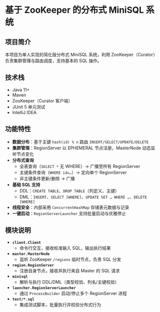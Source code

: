 # 基于 ZooKeeper 的分布式 MiniSQL 系统

## 项目简介
本项目为单人实现的简化版分布式 MiniSQL 系统，利用 ZooKeeper（Curator）负责集群管理与路由调度，支持基本的 SQL 操作。

## 技术栈
- Java 11+
- Maven
- ZooKeeper（Curator 客户端）
- JUnit 5 单元测试
- IntelliJ IDEA

## 功能特性
- **数据分布**：基于主键 `hash(id) % n` 路由 `INSERT/SELECT/UPDATE/DELETE`
- **集群管理**：RegionServer 以 EPHEMERAL 节点注册，MasterNode 动态监听节点变化
- **分布式查询**
    - 全表查询（`SELECT *` 无 WHERE）→ 广播至所有 RegionServer
    - 主键条件查询（`WHERE id=…`）→ 定向单个 RegionServer
    - 非主键条件更新/删除 → 广播
- **基础 SQL 支持**
    - DDL：`CREATE TABLE`、`DROP TABLE`（列定义、主键）
    - DML：`INSERT`、`SELECT [WHERE]`、`UPDATE SET … WHERE …`、`DELETE [WHERE]`
- **线程安全**：内部采用 `ConcurrentHashMap` 存储表元数据与记录
- **一键启动**：`RegionServerLauncher` 支持批量启动与优雅停止

## 模块说明
- **`client.Client`**
    - 命令行交互，接收标准输入 SQL，输出执行结果
- **`master.MasterNode`**
    - 监听 ZooKeeper `/regions` 临时节点，负责 SQL 分发
- **`region.RegionServer`**
    - 注册自身节点，接收并执行来自 Master 的 SQL 请求
- **`minisql`**
    - 解析与执行 DDL/DML（类型校验、列名/主键校验）
- **`launcher.RegionServerLauncher`**
    - 通过 `ProcessBuilder` 启动/停止多个 RegionServer 进程
- **`test/*.sql`**
    - 集成测试脚本，批量执行并校验分布式行为  
